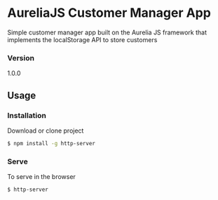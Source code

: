 # AureliaJS Customer Manager App

Simple customer manager app built on the Aurelia JS framework that implements the localStorage API to store customers

### Version
1.0.0

## Usage

### Installation

Download or clone project

```sh
$ npm install -g http-server
```

### Serve
To serve in the browser

```sh
$ http-server
```